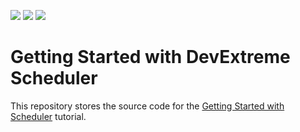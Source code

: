 <!-- default badges list -->
![](https://img.shields.io/endpoint?url=https://codecentral.devexpress.com/api/v1/VersionRange/312264154/20.2.3%2B)
[![](https://img.shields.io/badge/Open_in_DevExpress_Support_Center-FF7200?style=flat-square&logo=DevExpress&logoColor=white)](https://supportcenter.devexpress.com/ticket/details/T948646)
[![](https://img.shields.io/badge/📖_How_to_use_DevExpress_Examples-e9f6fc?style=flat-square)](https://docs.devexpress.com/GeneralInformation/403183)
<!-- default badges end -->
# Getting Started with DevExtreme Scheduler

This repository stores the source code for the [Getting Started with Scheduler](https://js.devexpress.com/Documentation/Guide/UI_Components/Scheduler/Getting_Started_with_Scheduler/) tutorial.
